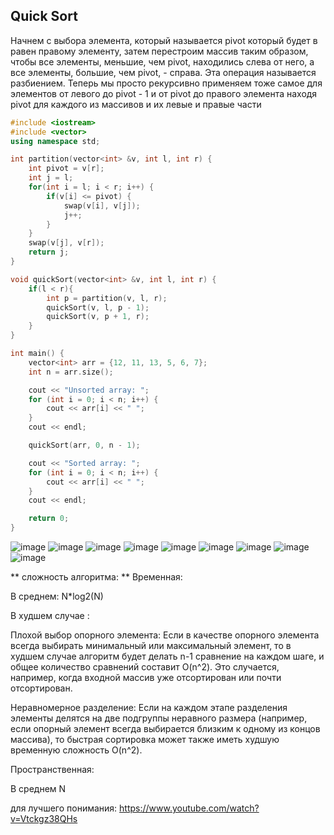 ## Quick Sort


Начнем с выбора элемента, который называется pivot который будет в равен правому элементу, затем перестроим массив таким образом, чтобы все элементы, меньшие, чем pivot, находились слева от него, а все элементы, большие, чем pivot, - справа. Эта операция называется разбиением.
Теперь мы просто рекурсивно применяем тоже самое для элементов от левого до pivot - 1 и от pivot до правого элемента находя pivot для каждого из массивов и их левые и правые части

```c++
#include <iostream>
#include <vector>
using namespace std;

int partition(vector<int> &v, int l, int r) {
    int pivot = v[r];
    int j = l;
    for(int i = l; i < r; i++) { 
        if(v[i] <= pivot) {
            swap(v[i], v[j]);
            j++;
        }
    }
    swap(v[j], v[r]);
    return j;
}

void quickSort(vector<int> &v, int l, int r) {
    if(l < r){
        int p = partition(v, l, r);
        quickSort(v, l, p - 1);
        quickSort(v, p + 1, r);
    }
}

int main() {
    vector<int> arr = {12, 11, 13, 5, 6, 7};
    int n = arr.size();

    cout << "Unsorted array: ";
    for (int i = 0; i < n; i++) {
        cout << arr[i] << " ";
    }
    cout << endl;

    quickSort(arr, 0, n - 1);

    cout << "Sorted array: ";
    for (int i = 0; i < n; i++) {
        cout << arr[i] << " ";
    }
    cout << endl;

    return 0;
}

```
![image](https://github.com/Arlan-Z/Algorithms-and-data-structures/assets/122739941/a66cb9e9-10c2-4463-bf19-356efec51e9d)
![image](https://github.com/Arlan-Z/Algorithms-and-data-structures/assets/122739941/117ed317-0eea-4d0a-b470-c40dacc1957d)
![image](https://github.com/Arlan-Z/Algorithms-and-data-structures/assets/122739941/0c18b31c-c1d1-4fd7-8411-d9e2f0fbda93)
![image](https://github.com/Arlan-Z/Algorithms-and-data-structures/assets/122739941/e8bf572a-6e40-40d7-9a77-f68aba76df65)
![image](https://github.com/Arlan-Z/Algorithms-and-data-structures/assets/122739941/22f35550-b3bf-4bae-b40f-ac7b77bc5ad6)
![image](https://github.com/Arlan-Z/Algorithms-and-data-structures/assets/122739941/1d17c2da-0611-4519-9cb9-2e180913f048)
![image](https://github.com/Arlan-Z/Algorithms-and-data-structures/assets/122739941/a005afd3-7755-4fd9-83dd-59fc90895580)
![image](https://github.com/Arlan-Z/Algorithms-and-data-structures/assets/122739941/1263b69a-76cd-488c-b1fb-403682008b0d)
![image](https://github.com/Arlan-Z/Algorithms-and-data-structures/assets/122739941/d868df91-88a1-46d3-bd1c-ff3d51ec2dcd)

** сложность алгоритма: **
Временная:

В среднем:
N*log2(N)

В худшем случае :

Плохой выбор опорного элемента: Если в качестве опорного элемента всегда выбирать минимальный или максимальный элемент, то в худшем случае алгоритм будет делать n-1 сравнение на каждом шаге, и общее количество сравнений составит O(n^2). Это случается, например, когда входной массив уже отсортирован или почти отсортирован.

Неравномерное разделение: Если на каждом этапе разделения элементы делятся на две подгруппы неравного размера (например, если опорный элемент всегда выбирается близким к одному из концов массива), то быстрая сортировка может также иметь худшую временную сложность O(n^2).

Пространственная:

В среднем N


для лучшего понимания:
https://www.youtube.com/watch?v=Vtckgz38QHs



